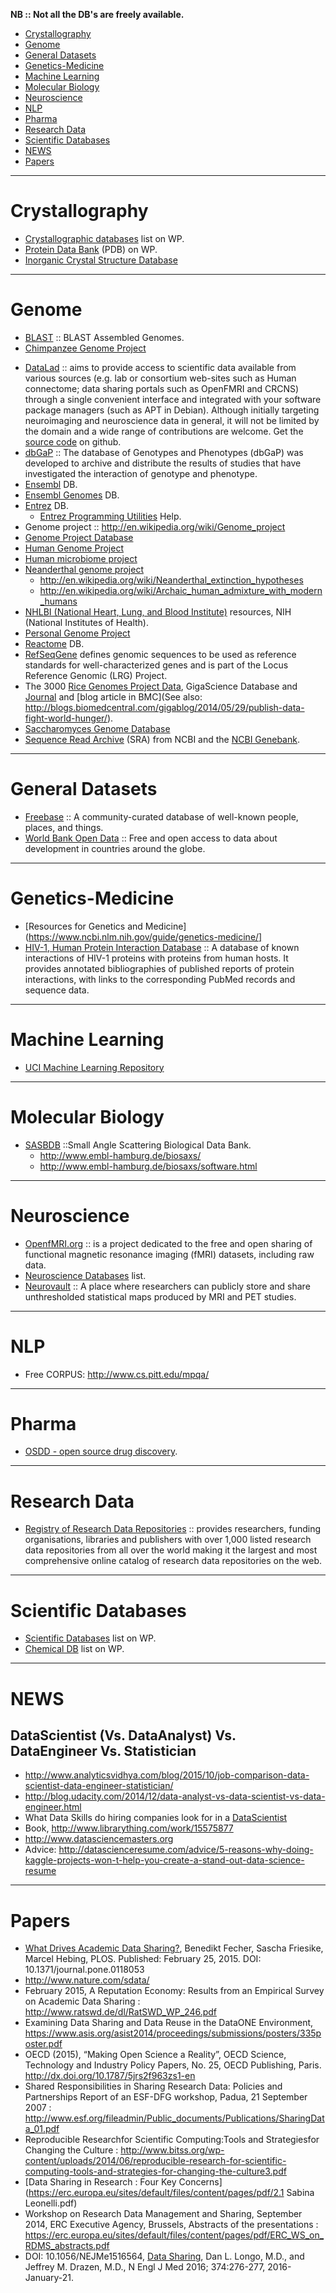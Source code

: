 **NB :: Not all the DB's are freely available.**

+ [Crystallography](#crystallography)
+ [Genome](#genome)
+ [General Datasets](#general-datasets)
+ [Genetics-Medicine](#genetics-medicine)
+ [Machine Learning](#machine-learning)
+ [Molecular Biology](#molecular-biology)
+ [Neuroscience](#neuroscience)
+ [NLP](#nlp)
+ [Pharma](#Pharma)
+ [Research Data](#research-data)
+ [Scientific Databases](#scientific-databases)
+ [NEWS](#news)
+ [Papers](#papers)

----

# Crystallography
* [Crystallographic databases](http://en.wikipedia.org/wiki/Category:Crystallographic_databases) list on WP.
* [Protein Data Bank](http://en.wikipedia.org/wiki/Protein_Data_Bank) (PDB) on WP.
* [Inorganic Crystal Structure Database](http://en.wikipedia.org/wiki/Inorganic_Crystal_Structure_Database) 

----

# Genome
+ [BLAST](http://blast.ncbi.nlm.nih.gov/Blast.cgi) :: BLAST Assembled Genomes.
+ [Chimpanzee Genome Project](http://en.wikipedia.org/wiki/Chimpanzee_Genome_Project)
* [DataLad](http://datalad.org) :: aims to provide access to scientific data available from various sources (e.g. lab or consortium web-sites such as Human connectome; data sharing portals such as OpenFMRI and CRCNS) through a single convenient interface and integrated with your software package managers (such as APT in Debian). Although initially targeting neuroimaging and neuroscience data in general, it will not be limited by the domain and a wide range of contributions are welcome. Get the [source code](https://github.com/datalad) on github.
* [dbGaP](https://www.ncbi.nlm.nih.gov/gap/) :: The database of Genotypes and Phenotypes (dbGaP) was developed to archive and distribute the results of studies that have investigated the interaction of genotype and phenotype.
* [Ensembl](http://en.wikipedia.org/wiki/Ensembl) DB.  
* [Ensembl Genomes](http://en.wikipedia.org/wiki/Ensembl_Genomes) DB.
* [Entrez](http://en.wikipedia.org/wiki/Entrez) DB.
   * [Entrez Programming Utilities](https://www.ncbi.nlm.nih.gov/books/NBK25500/) Help. 
* Genome project :: http://en.wikipedia.org/wiki/Genome_project
* [Genome Project Database](http://www.ncbi.nlm.nih.gov/entrez/query.fcgi?DB=genomeprj)
* [Human Genome Project](http://en.wikipedia.org/wiki/Human_genome_project)
* [Human microbiome project](http://en.wikipedia.org/wiki/Human_microbiome_project)
* [Neanderthal genome project](http://en.wikipedia.org/wiki/Neanderthal_genome_project)
   - http://en.wikipedia.org/wiki/Neanderthal_extinction_hypotheses
   - http://en.wikipedia.org/wiki/Archaic_human_admixture_with_modern_humans   
* [NHLBI (National Heart, Lung, and Blood Institute)](http://www.nhlbi.nih.gov/research/resources/index.htm) resources, NIH (National Institutes of Health).
* [Personal Genome Project](http://en.wikipedia.org/wiki/Personal_Genome_Project)
* [Reactome](https://secure.wikimedia.org/wikipedia/en/wiki/Reactome) DB.
* [RefSeqGene](https://www.ncbi.nlm.nih.gov/refseq/rsg/) defines genomic sequences to be used as reference standards for well-characterized genes and is part of the Locus Reference Genomic (LRG) Project.
* The 3000 [Rice Genomes Project Data](http://dx.doi.org/10.5524/200001), GigaScience Database and [Journal](http://www.gigasciencejournal.com/content/3/1/8) and [blog article in BMC](See also: http://blogs.biomedcentral.com/gigablog/2014/05/29/publish-data-fight-world-hunger/).
* [Saccharomyces Genome Database](https://secure.wikimedia.org/wikipedia/en/wiki/Saccharomyces_Genome_Database)
* [Sequence Read Archive](http://www.ncbi.nlm.nih.gov/sra) (SRA) from NCBI and the [NCBI Genebank](https://www.ncbi.nlm.nih.gov/genbank/).

----

# General Datasets
* [Freebase](http://www.freebase.com) :: A community-curated database of well-known people, places, and things.
* [World Bank Open Data](http://data.worldbank.org) :: Free and open access to data about development in countries around the globe.

----

# Genetics-Medicine
* [Resources for Genetics and Medicine](https://www.ncbi.nlm.nih.gov/guide/genetics-medicine/]
* [HIV-1, Human Protein Interaction Database](http://www.ncbi.nlm.nih.gov/genome/viruses/retroviruses/hiv-1/interactions/) :: A database of known interactions of HIV-1 proteins with proteins from human hosts. It provides annotated bibliographies of published reports of protein interactions, with links to the corresponding PubMed records and sequence data.

----

# Machine Learning
+ [UCI Machine Learning Repository](http://archive.ics.uci.edu/ml/)

----

# Molecular Biology
+ [SASBDB](http://www.sasbdb.org/) ::Small Angle Scattering Biological Data Bank.
   + http://www.embl-hamburg.de/biosaxs/
   + http://www.embl-hamburg.de/biosaxs/software.html

----

# Neuroscience
* [OpenfMRI.org](https://openfmri.org) :: is a project dedicated to the free and open sharing of functional magnetic resonance imaging (fMRI) datasets, including raw data.
* [Neuroscience Databases](http://en.wikipedia.org/wiki/List_of_neuroscience_databases) list.
* [Neurovault](http://neurovault.org/) :: A place where researchers can publicly store and share unthresholded statistical maps produced by MRI and PET studies.

----

# NLP
+ Free CORPUS: http://www.cs.pitt.edu/mpqa/

----

# Pharma
* [OSDD - open source drug discovery](http://www.osdd.org/).

----

# Research Data
* [Registry of Research Data Repositories](http://www.re3data.org/) :: provides researchers, funding organisations, libraries and publishers with over 1,000 listed research data repositories from all over the world making it the largest and most comprehensive online catalog of research data repositories on the web.

----

# Scientific Databases
* [Scientific Databases](http://en.wikipedia.org/wiki/Category:Scientific_databases) list on WP.
* [Chemical DB](http://en.wikipedia.org/wiki/Category:Chemical_databases) list on WP.

---- 

# NEWS
## DataScientist (Vs. DataAnalyst) Vs. DataEngineer Vs. Statistician 
+ http://www.analyticsvidhya.com/blog/2015/10/job-comparison-data-scientist-data-engineer-statistician/
+ http://blog.udacity.com/2014/12/data-analyst-vs-data-scientist-vs-data-engineer.html
+ What Data Skills do hiring companies look for in a [DataScientist](http://t.dripemail2.org/c/eyJhY2NvdW50X2lkIjoiOTc2NjA4MCIsImRlbGl2ZXJ5X2lkIjoiODM2NjcyNTMiLCJ1cmwiOiJodHRwczovL3d3dy55b3V0dWJlLmNvbS93YXRjaD92PVliSFhIZFgxVmNFXHUwMDI2X19zPXR4enBvZm50OG51OGJjNHRmenp3In0)
+ Book, http://www.librarything.com/work/15575877
+ http://www.datasciencemasters.org
+ Advice: http://datascienceresume.com/advice/5-reasons-why-doing-kaggle-projects-won-t-help-you-create-a-stand-out-data-science-resume

----

# Papers

+ [What Drives Academic Data Sharing?](http://journals.plos.org/plosone/article?id=10.1371/journal.pone.0118053), Benedikt Fecher, Sascha Friesike, Marcel Hebing, PLOS. Published: February 25, 2015. DOI: 10.1371/journal.pone.0118053
+ http://www.nature.com/sdata/
+ February 2015, A Reputation Economy: Results from an Empirical Survey on Academic Data Sharing : http://www.ratswd.de/dl/RatSWD_WP_246.pdf
+ Examining Data Sharing and Data Reuse in the DataONE Environment, https://www.asis.org/asist2014/proceedings/submissions/posters/335poster.pdf
+ OECD (2015), “Making Open Science a Reality”, OECD Science, Technology and Industry Policy Papers, No. 25, OECD Publishing, Paris.
http://dx.doi.org/10.1787/5jrs2f963zs1-en
+ Shared Responsibilities in Sharing Research Data: Policies and Partnerships Report of an ESF-DFG workshop, Padua, 21 September 2007 : http://www.esf.org/fileadmin/Public_documents/Publications/SharingData_01.pdf
+ Reproducible Researchfor Scientific Computing:Tools and Strategiesfor Changing the Culture : http://www.bitss.org/wp-content/uploads/2014/06/reproducible-research-for-scientific-computing-tools-and-strategies-for-changing-the-culture3.pdf
+ [Data Sharing in Research : Four Key Concerns](https://erc.europa.eu/sites/default/files/content/pages/pdf/2.1 Sabina Leonelli.pdf)
+ Workshop on Research Data Management and Sharing, September 2014, ERC Executive Agency, Brussels, Abstracts of the presentations : https://erc.europa.eu/sites/default/files/content/pages/pdf/ERC_WS_on_RDMS_abstracts.pdf
+ DOI: 10.1056/NEJMe1516564, [Data Sharing](http://www.nejm.org/doi/full/10.1056/NEJMe1516564), Dan L. Longo, M.D., and Jeffrey M. Drazen, M.D., N Engl J Med 2016; 374:276-277, 2016-January-21.



